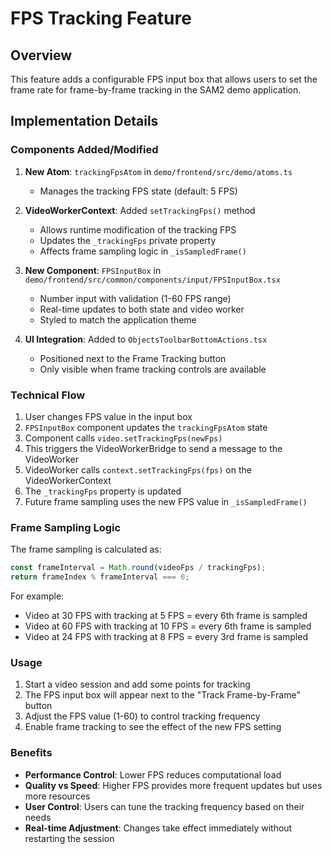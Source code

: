 # FPS Tracking Feature

## Overview

This feature adds a configurable FPS input box that allows users to set the frame rate for frame-by-frame tracking in the SAM2 demo application.

## Implementation Details

### Components Added/Modified

1. **New Atom**: `trackingFpsAtom` in `demo/frontend/src/demo/atoms.ts`
   - Manages the tracking FPS state (default: 5 FPS)

2. **VideoWorkerContext**: Added `setTrackingFps()` method
   - Allows runtime modification of the tracking FPS
   - Updates the `_trackingFps` private property
   - Affects frame sampling logic in `_isSampledFrame()`

3. **New Component**: `FPSInputBox` in `demo/frontend/src/common/components/input/FPSInputBox.tsx`
   - Number input with validation (1-60 FPS range)
   - Real-time updates to both state and video worker
   - Styled to match the application theme

4. **UI Integration**: Added to `ObjectsToolbarBottomActions.tsx`
   - Positioned next to the Frame Tracking button
   - Only visible when frame tracking controls are available

### Technical Flow

1. User changes FPS value in the input box
2. `FPSInputBox` component updates the `trackingFpsAtom` state
3. Component calls `video.setTrackingFps(newFps)` 
4. This triggers the VideoWorkerBridge to send a message to the VideoWorker
5. VideoWorker calls `context.setTrackingFps(fps)` on the VideoWorkerContext
6. The `_trackingFps` property is updated
7. Future frame sampling uses the new FPS value in `_isSampledFrame()`

### Frame Sampling Logic

The frame sampling is calculated as:
```typescript
const frameInterval = Math.round(videoFps / trackingFps);
return frameIndex % frameInterval === 0;
```

For example:
- Video at 30 FPS with tracking at 5 FPS = every 6th frame is sampled
- Video at 60 FPS with tracking at 10 FPS = every 6th frame is sampled
- Video at 24 FPS with tracking at 8 FPS = every 3rd frame is sampled

### Usage

1. Start a video session and add some points for tracking
2. The FPS input box will appear next to the "Track Frame-by-Frame" button
3. Adjust the FPS value (1-60) to control tracking frequency
4. Enable frame tracking to see the effect of the new FPS setting

### Benefits

- **Performance Control**: Lower FPS reduces computational load
- **Quality vs Speed**: Higher FPS provides more frequent updates but uses more resources
- **User Control**: Users can tune the tracking frequency based on their needs
- **Real-time Adjustment**: Changes take effect immediately without restarting the session
